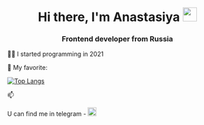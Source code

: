 <h1 align="center">Hi there, I'm Anastasiya</a> 
<img src="https://github.com/blackcater/blackcater/raw/main/images/Hi.gif" height="32"/></h1>
<h3 align="center">Frontend developer from Russia </h3>


👩‍💻 I started programming in 2021

👅 My favorite:

[![Top Langs](https://github-readme-stats.vercel.app/api/top-langs/?username=AnastasiyaDanilova&layout=compact)](https://github.com/AnastasiyaDanilova/github-readme-stats)

📫 <p display="flex"> U can find me in telegram - <a href="https://t.me/pressness" target="_blank"><img src="https://swimfed23.ru/wp-content/uploads/2022/04/telegram-logo.png" alt="иконка телеграм" height="20px"></img></a> </p>

<!---
AnastasiyaDanilova/AnastasiyaDanilova is a ✨ special ✨ repository because its `README.md` (this file) appears on your GitHub profile.
You can click the Preview link to take a look at your changes.
--->
